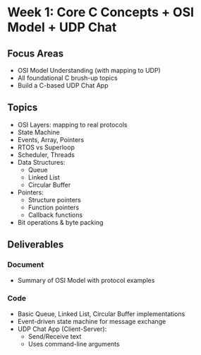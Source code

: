 # Week 1: Core C Concepts + OSI Model + UDP Chat

## Focus Areas

- OSI Model Understanding (with mapping to UDP)
- All foundational C brush-up topics
- Build a C-based UDP Chat App

## Topics

- OSI Layers: mapping to real protocols
- State Machine
- Events, Array, Pointers
- RTOS vs Superloop
- Scheduler, Threads
- Data Structures:
  - Queue
  - Linked List
  - Circular Buffer
- Pointers:
  - Structure pointers
  - Function pointers
  - Callback functions
- Bit operations & byte packing

## Deliverables

### Document

- Summary of OSI Model with protocol examples

### Code

- Basic Queue, Linked List, Circular Buffer implementations
- Event-driven state machine for message exchange
- UDP Chat App (Client-Server):
  - Send/Receive text
  - Uses command-line arguments
